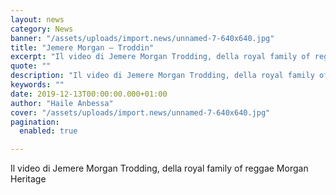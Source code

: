 ```yaml
---
layout: news
category: News
banner: "/assets/uploads/import.news/unnamed-7-640x640.jpg"
title: "Jemere Morgan – Troddin"
excerpt: "Il video di Jemere Morgan Trodding, della royal family of reggae Morgan Heritage"
quote: ""
description: "Il video di Jemere Morgan Trodding, della royal family of reggae Morgan Heritage"
keywords: ""
date: 2019-12-13T00:00:00.000+01:00
author: "Haile Anbessa"
cover: "/assets/uploads/import.news/unnamed-7-640x640.jpg"
pagination:
  enabled: true

---
```


Il video di Jemere Morgan Trodding, della royal family of reggae Morgan Heritage